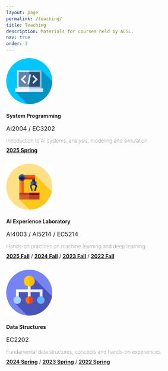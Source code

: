 ```yaml
---
layout: page
permalink: /teaching/
title: Teaching
description: Materials for courses held by ACSL.
nav: true
order: 3
---
```


<div class="grid-item">
    <!-- news contents -->
    <div class="row justify-content-center">
        <div class="card" style="width: 95%; margin-bottom: 2em;">
            <div class="card-body" style="margin-bottom: 1em;">
                <img class="float-right" style="max-height: 124px; width: auto;" src="/assets/img/sysprog.png" />
                <h4 class="card-title" style="margin-bottom: 0.15em;">System Programming</h4>
                <p class="card-text" style="margin-bottom: 0.7em; font-size: medium">AI2004 / EC3202</p>
                <p style="margin-bottom: 0.7em; font-weight: lighter">Introduction to AI systems; analysis, modeling and simulation.</p>
                <a href="./sysprog25sp"><b>2025 Spring</b></a>
            </div>
        </div>
        <div class="card" style="width: 95%; margin-bottom: 2em;">
            <div class="card-body" style="margin-bottom: 1em;">
                <img class="float-right" style="max-height: 124px; width: auto;" src="/assets/img/aiexplab.png" />
                <h4 class="card-title" style="margin-bottom: 0.15em;">AI Experience Laboratory</h4>
                <p class="card-text" style="margin-bottom: 0.7em; font-size: medium">AI4003 / AI5214 / EC5214</p>
                <p style="margin-bottom: 0.7em; font-weight: lighter">Hands-on practices on machine learning and deep learning.</p>
                <a href="./aiexplab25fall"><b>2025 Fall</b></a> / <a href="./aiexplab24fall"><b>2024 Fall</b></a> / <a href="./aiexplab23fall"><b>2023 Fall</b></a> / <a href="./aiexplab22fall"><b>2022 Fall</b></a>
            </div>
        </div>
        <div class="card" style="width: 95%; margin-bottom: 2em;">
            <div class="card-body" style="margin-bottom: 1em;">
                <img class="float-right" style="max-height: 124px; width: auto;" src="/assets/img/ds.png" />
                <h4 class="card-title" style="margin-bottom: 0.15em;">Data Structures</h4>
                <p class="card-text" style="margin-bottom: 0.7em; font-size: medium">EC2202</p>
                <p style="margin-bottom: 0.7em; font-weight: lighter">Fundamental data structures; concepts and hands-on experiences.</p>
                <a href="./datastruct24sp"><b>2024 Spring</b></a> / <a href="./datastruct23sp"><b>2023 Spring</b></a> / <a href="./datastruct22sp"><b>2022 Spring</b></a>
            </div>
        </div>
    </div>
    <!--
    <div class="row">
        <div class="card" style="width: 90%;">
            <div class="card-body" style="margin-bottom: 1em;">
                <h4 class="card-title">Machine Learning and Deep Learning</h4>
                <h6 class="card-subtitle mb-2 text-muted">AI5213 / EC4213 / ET5402 / CT5303 / FE5402</h6>
                <p class="card-text">Introduction to machine learning and deep learning.</p>
                <a href="./courses/ml2021spring" class="card-link"><b>2021 Spring</b></a>
                <a href="./courses/ml2020fall" class="card-link"><b>2020 Fall</b></a>
                <a href="./courses/ml2019fall" class="card-link"><b>2019 Fall</b></a>
                <a href="./courses/ml2018fall" class="card-link"><b>2018 Fall</b></a>
            </div>
        </div>         
    </div>
    <div class="row" style="margin-top: 2em;">
        <div class="card" style="width: 46%;">
            <div class="card-body" style="margin-bottom: 1em;">
                <h4 class="card-title">Visual Recognition and Reasoning</h4>
                <h6 class="card-subtitle mb-2 text-muted">AI6101 / EC6401</h6>
                <p class="card-text">Read, discuss and code state of the art in visual recognition and reasoning.</p>
                <a href="./courses/vrr2020spring" class="card-link"><b>2020 Spring</b></a>
            </div>
        </div>                            
        <div class="card" style="width: 46%;">
            <div class="card-body" style="margin-bottom: 1em;">
            <h4 class="card-title">Signals and Systems</h4>
            <h6 class="card-subtitle mb-2 text-muted">EC3202 / MC3207</h6>
            <p class="card-text">What is signals, what is systems? How to play with them?</p>
            <a href="./courses/ss2019spring" class="card-link"><b>2019 Spring</b></a>
        </div>
    </div>
    -->
</div>
